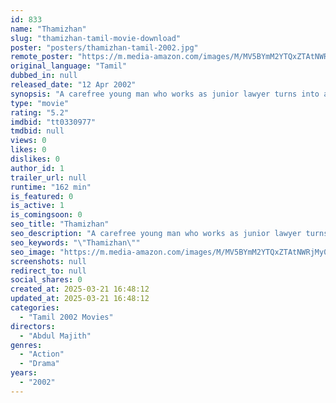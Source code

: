 ```yaml
---
id: 833
name: "Thamizhan"
slug: "thamizhan-tamil-movie-download"
poster: "posters/thamizhan-tamil-2002.jpg"
remote_poster: "https://m.media-amazon.com/images/M/MV5BYmM2YTQxZTAtNWRjMy00YzFiLWE0YmQtMzNjMDYzM2I1NTYyXkEyXkFqcGdeQXVyMTEzNzg0Mjkx._V1_SX300.jpg"
original_language: "Tamil"
dubbed_in: null
released_date: "12 Apr 2002"
synopsis: "A carefree young man who works as junior lawyer turns into an honest lawyer to avenge his sister and brother-in-law by punishing the villains without taking the law in his own hands."
type: "movie"
rating: "5.2"
imdbid: "tt0330977"
tmdbid: null
views: 0
likes: 0
dislikes: 0
author_id: 1
trailer_url: null
runtime: "162 min"
is_featured: 0
is_active: 1
is_comingsoon: 0
seo_title: "Thamizhan"
seo_description: "A carefree young man who works as junior lawyer turns into an honest lawyer to avenge his sister and brother-in-law by punishing the villains without taking the law in his own hands."
seo_keywords: "\"Thamizhan\""
seo_image: "https://m.media-amazon.com/images/M/MV5BYmM2YTQxZTAtNWRjMy00YzFiLWE0YmQtMzNjMDYzM2I1NTYyXkEyXkFqcGdeQXVyMTEzNzg0Mjkx._V1_SX300.jpg"
screenshots: null
redirect_to: null
social_shares: 0
created_at: 2025-03-21 16:48:12
updated_at: 2025-03-21 16:48:12
categories:
  - "Tamil 2002 Movies"
directors:
  - "Abdul Majith"
genres:
  - "Action"
  - "Drama"
years:
  - "2002"
---
```

